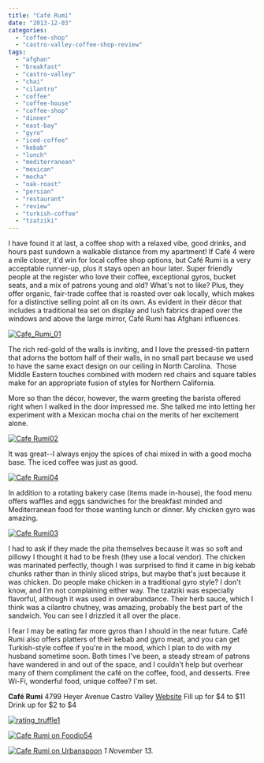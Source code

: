 ```yaml
---
title: "Café Rumi"
date: "2013-12-03"
categories: 
  - "coffee-shop"
  - "castro-valley-coffee-shop-review"
tags: 
  - "afghan"
  - "breakfast"
  - "castro-valley"
  - "chai"
  - "cilantro"
  - "coffee"
  - "coffee-house"
  - "coffee-shop"
  - "dinner"
  - "east-bay"
  - "gyro"
  - "iced-coffee"
  - "kebab"
  - "lunch"
  - "mediterranean"
  - "mexican"
  - "mocha"
  - "oak-roast"
  - "persian"
  - "restaurant"
  - "review"
  - "turkish-coffee"
  - "tzatziki"
---
```


I have found it at last, a coffee shop with a relaxed vibe, good drinks, and hours past sundown a walkable distance from my apartment! If Café 4 were a mile closer, it'd win for local coffee shop options, but Café Rumi is a very acceptable runner-up, plus it stays open an hour later. Super friendly people at the register who love their coffee, exceptional gyros, bucket seats, and a mix of patrons young and old? What's not to like? Plus, they offer organic, fair-trade coffee that is roasted over oak locally, which makes for a distinctive selling point all on its own. As evident in their décor that includes a traditional tea set on display and lush fabrics draped over the windows and above the large mirror, Café Rumi has Afghani influences.

[![Cafe_Rumi_01](http://s3.amazonaws.com/thegourmez-wpmedia/2013/11/Cafe_Rumi_01-500x220.jpg)](http://www.thegourmez.com/2013/12/cafe-rumi/cafe_rumi_01/)

The rich red-gold of the walls is inviting, and I love the pressed-tin pattern that adorns the bottom half of their walls, in no small part because we used to have the same exact design on our ceiling in North Carolina.  Those Middle Eastern touches combined with modern red chairs and square tables make for an appropriate fusion of styles for Northern California.

More so than the décor, however, the warm greeting the barista offered right when I walked in the door impressed me. She talked me into letting her experiment with a Mexican mocha chai on the merits of her excitement alone.

[![Cafe Rumi02](http://s3.amazonaws.com/thegourmez-wpmedia/2013/11/Cafe-Rumi02.jpg)](http://www.thegourmez.com/2013/12/cafe-rumi/cafe-rumi02/)

It was great--I always enjoy the spices of chai mixed in with a good mocha base. The iced coffee was just as good.

[![Cafe Rumi04](http://s3.amazonaws.com/thegourmez-wpmedia/2013/11/Cafe-Rumi04.jpg)](http://www.thegourmez.com/2013/12/cafe-rumi/cafe-rumi04/)

In addition to a rotating bakery case (items made in-house), the food menu offers waffles and eggs sandwiches for the breakfast minded and Mediterranean food for those wanting lunch or dinner. My chicken gyro was amazing.

[![Cafe Rumi03](http://s3.amazonaws.com/thegourmez-wpmedia/2013/11/Cafe-Rumi03.jpg)](http://www.thegourmez.com/2013/12/cafe-rumi/cafe-rumi03/)

I had to ask if they made the pita themselves because it was so soft and pillowy I thought it had to be fresh (they use a local vendor). The chicken was marinated perfectly, though I was surprised to find it came in big kebab chunks rather than in thinly sliced strips, but maybe that's just because it was chicken. Do people make chicken in a traditional gyro style? I don't know, and I'm not complaining either way. The tzatziki was especially flavorful, although it was used in overabundance. Their herb sauce, which I think was a cilantro chutney, was amazing, probably the best part of the sandwich. You can see I drizzled it all over the place.

I fear I may be eating far more gyros than I should in the near future. Café Rumi also offers platters of their kebab and gyro meat, and you can get Turkish-style coffee if you're in the mood, which I plan to do with my husband sometime soon. Both times I've been, a steady stream of patrons have wandered in and out of the space, and I couldn't help but overhear many of them compliment the café on the coffee, food, and desserts. Free Wi-Fi, wonderful food, unique coffee? I'm set.

**Café Rumi** 4799 Heyer Avenue Castro Valley [Website](http://www.cafe-rumi.com/) Fill up for $4 to $11 Drink up for $2 to $4

[![rating_truffle1](http://s3.amazonaws.com/thegourmez-wpmedia/2009/02/rating_truffle1.gif)](http://www.thegourmez.com/2009/02/silk-hope-winery-nc-traminette-2007/rating_truffle1/)

[![Cafe Rumi on Foodio54](http://foodio54.com/images/badge-1-cf271.jpg)](http://foodio54.com/restaurant/Castro-Valley-CA/cf271/Cafe-Rumi)

[![Cafe Rumi on Urbanspoon](http://www.urbanspoon.com/b/link/1212143/minilink.gif)](http://www.urbanspoon.com/r/6/1212143/restaurant/Cafe-Rumi-Castro-Valley) _1 November 13._
